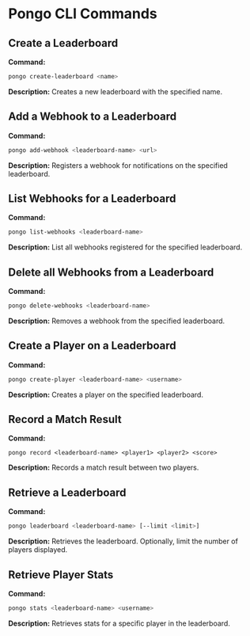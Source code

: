 # Pongo CLI Commands

## Create a Leaderboard

**Command:**

```bash
pongo create-leaderboard <name>
```

**Description:** Creates a new leaderboard with the specified name.

## Add a Webhook to a Leaderboard

**Command:**

```bash
pongo add-webhook <leaderboard-name> <url>
```

**Description:** Registers a webhook for notifications on the specified leaderboard.

## List Webhooks for a Leaderboard

**Command:**

```bash
pongo list-webhooks <leaderboard-name>
```

**Description:** List all webhooks registered for the specified leaderboard.

## Delete all Webhooks from a Leaderboard

**Command:**

```bash
pongo delete-webhooks <leaderboard-name>
```

**Description:** Removes a webhook from the specified leaderboard.


## Create a Player on a Leaderboard

**Command:**

```bash
pongo create-player <leaderboard-name> <username>
```

**Description:** Creates a player on the specified leaderboard.

## Record a Match Result

**Command:**

```
pongo record <leaderboard-name> <player1> <player2> <score>
```

**Description:** Records a match result between two players.

## Retrieve a Leaderboard

**Command:**

```bash
pongo leaderboard <leaderboard-name> [--limit <limit>]
```

**Description:** Retrieves the leaderboard. Optionally, limit the number of players displayed.

## Retrieve Player Stats

**Command:**

```bash
pongo stats <leaderboard-name> <username>
```

**Description:** Retrieves stats for a specific player in the leaderboard.
